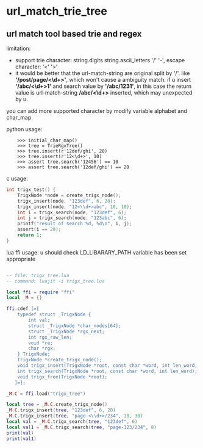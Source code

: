 # url_match_trie_tree
## url match tool based trie and regex

limitation:
- support trie character: string.digits string.ascii_letters '/' '-', escape character: '<' '>'
- it would be better that the url-match-string are original split by '/'. like **'/post/page/<\d+>'**, which won't cause a ambiguity match. if u insert **'/abc/<\d+>1'** and search value by **'/abc/1231'**, in this case the return value is url-match-string **/abc/<\d+>** inserted, which may unexpected by u.


you can add more supported character by modify variable alphabet and char_map

python usage:
```
    >>> initial_char_map()
    >>> tree = TrieRgxTree()
    >>> tree.insert(r'12def/ghi', 20)
    >>> tree.insert(r'12<\d+>', 10)
    >>> assert tree.search('12456') == 10
    >>> assert tree.search('12def/ghi') == 20
```

c usage:
```c
int trigx_test() {
    TrigxNode *node = create_trigx_node();
    trigx_insert(node, "123def", 6, 20);
    trigx_insert(node, "12<\\d+>abc", 10, 10);
    int i = trigx_search(node, "123def", 6);
    int j = trigx_search(node, "123abc", 6);
    printf("result of search %d, %d\n", i, j);
    assert(i == 20);
    return 1;
}
```

lua ffi usage:
u should check LD_LIBARARY_PATH variable has been set appropriate
```lua

-- file: trigx_tree.lua 
-- command: luajit -i trigx_tree.lua

local ffi = require "ffi"
local _M = {}

ffi.cdef [=[
    typedef struct _TrigxNode {
        int val;
        struct _TrigxNode *char_nodes[64];
        struct _TrigxNode *rgx_next;
        int rgx_raw_len;
        void *re;
        char *rgx;
    } TrigxNode;
    TrigxNode *create_trigx_node();
    void trigx_insert(TrigxNode *root, const char *word, int len_word, int val);
    int trigx_search(TrigxNode *root, const char *word, int len_word);
    void trigx_free(TrigxNode *root);
   ]=];

_M.C = ffi.load("trigx_tree")

local tree = _M.C.create_trigx_node()
_M.C.trigx_insert(tree, "123def", 6, 20)
_M.C.trigx_insert(tree, "page-<\\d+>/234", 10, 30)
local val = _M.C.trigx_search(tree, "123def", 6)
local val1 = _M.C.trigx_search(tree, "page-123/234", 8)
print(val)
print(val1)
```
